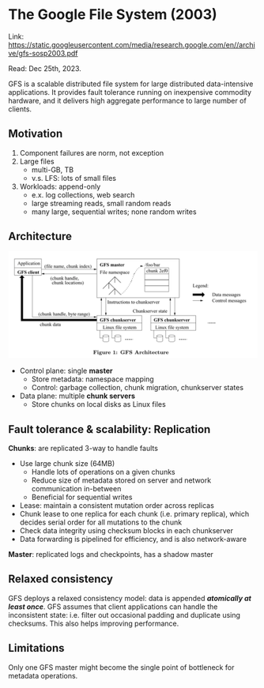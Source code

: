 # The Google File System (2003) 

Link: https://static.googleusercontent.com/media/research.google.com/en//archive/gfs-sosp2003.pdf

Read: Dec 25th, 2023. 

GFS is a scalable distributed file system for large distributed data-intensive applications. It provides fault tolerance running on inexpensive commodity hardware, and it delivers high aggregate performance to large number of clients. 

## Motivation 
1. Component failures are norm, not exception
2. Large files
   *  multi-GB, TB 
   *  v.s. LFS: lots of small files
4. Workloads: append-only 
   *  e.x. log collections, web search
   *  large streaming reads, small random reads
   *  many large, sequential writes; none random writes

## Architecture 
![gfs-architecture](images/38-gfs/gfs-architecture.png)

* Control plane: single **master**
    *  Store metadata: namespace mapping
    *  Control: garbage collection, chunk migration, chunkserver states  
* Data plane: multiple **chunk servers**
    *  Store chunks on local disks as Linux files
      
## Fault tolerance & scalability: Replication 
**Chunks**: are replicated 3-way to handle faults
- Use large chunk size (64MB) 
    -  Handle lots of operations on a given chunks
    -  Reduce size of metadata stored on server and network communication in-between
    -  Beneficial for sequential writes
- Lease: maintain a consistent mutation order across replicas
- Chunk lease to one replica for each chunk (i.e. primary replica), which decides serial order for all mutations to the chunk
- Check data integrity using checksum blocks in each chunkserver
- Data forwarding is pipelined for efficiency, and is also network-aware

**Master**: replicated logs and checkpoints, has a shadow master 

## Relaxed consistency 
GFS deploys a relaxed consistency model: data is appended **_atomically_ _at least once_**. GFS assumes that client applications can handle the inconsistent state: i.e. filter out occasional padding and duplicate using checksums. This also helps improving performance. 

## Limitations 
Only one GFS master might become the single point of bottleneck for metadata operations. 
